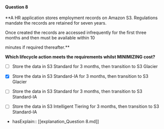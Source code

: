 #### Question  8


**A HR application stores employment records on Amazon S3. Regulations mandate the records are retained for seven years.

Once created the records are accessed infrequently for the first three months and then must be available within 10

minutes if required thereafter.**


**Which lifecycle action meets the requirements whilst MINIMIZING cost?**


- [ ] Store the data in S3 Standard for 3 months, then transition to S3 Glacier


- [x] Store the data in S3 Standard-IA for 3 months, then transition to S3 Glacier


- [ ] Store the data in S3 Standard for 3 months, then transition to S3 Standard-IA


- [ ] Store the data in S3 Intelligent Tiering for 3 months, then transition to S3 Standard-IA



- hasExplain:: [[explanation_Question  8.md]]